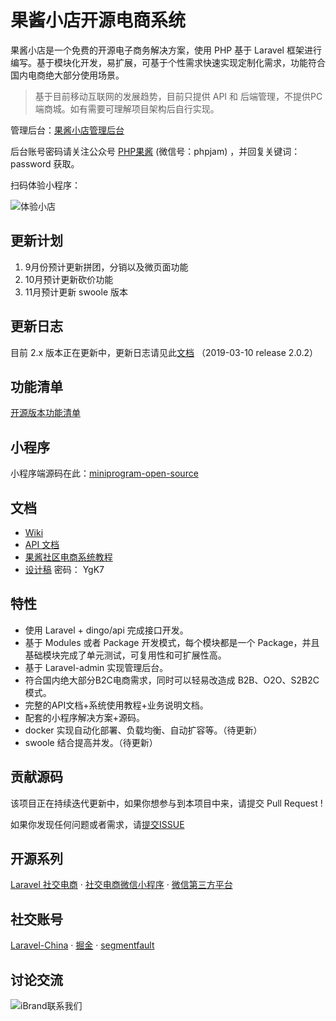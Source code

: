 # 果酱小店开源电商系统

果酱小店是一个免费的开源电子商务解决方案，使用 PHP 基于 Laravel 框架进行编写。基于模块化开发，易扩展，可基于个性需求快速实现定制化需求，功能符合国内电商绝大部分使用场景。

> 基于目前移动互联网的发展趋势，目前只提供 API 和 后端管理，不提供PC端商城。如有需要可理解项目架构后自行实现。

管理后台：[果酱小店管理后台]( https://demo-open-admin.ibrand.cc/admin)

后台账号密码请关注公众号 [PHP果酱](https://iyoyo.oss-cn-hangzhou.aliyuncs.com/post/wechat.jpg)  (微信号：phpjam) ，并回复关键词：password 获取。

扫码体验小程序：

![体验小店](https://iyoyo.oss-cn-hangzhou.aliyuncs.com/post/miniprogramcode/ec.qrcode.png)

## 更新计划
1. 9月份预计更新拼团，分销以及微页面功能
2. 10月预计更新砍价功能
3. 11月预计更新 swoole 版本

## 更新日志

目前 2.x 版本正在更新中，更新日志请见此[文档](./CHANGELOG.md) （2019-03-10 release 2.0.2）

## 功能清单

[开源版本功能清单](https://iyoyo.oss-cn-hangzhou.aliyuncs.com/post/iBrand%20%E5%BC%80%E6%BA%90%E7%94%B5%E5%95%86.png)

## 小程序

小程序端源码在此：[miniprogram-open-source](https://github.com/ibrandcc/miniprogram-ecommerce-open-source)

## 文档
- [Wiki](https://github.com/ibrandcc/ecommerce-open-api/wiki)
- [API 文档](https://www.ibrand.cc/docs/api/)
- [果酱社区电商系统教程](https://www.ibrand.cc/open/article)
- [设计稿](https://lanhuapp.com/url/v7Bfb)  密码： YgK7

## 特性

- 使用 Laravel + dingo/api 完成接口开发。
- 基于 Modules 或者 Package 开发模式，每个模块都是一个 Package，并且基础模块完成了单元测试，可复用性和可扩展性高。
- 基于 Laravel-admin 实现管理后台。
- 符合国内绝大部分B2C电商需求，同时可以轻易改造成 B2B、O2O、S2B2C模式。
- 完整的API文档+系统使用教程+业务说明文档。
- 配套的小程序解决方案+源码。
- docker 实现自动化部署、负载均衡、自动扩容等。（待更新）
- swoole 结合提高并发。（待更新）

## 贡献源码

该项目正在持续迭代更新中，如果你想参与到本项目中来，请提交 Pull Request !

如果你发现任何问题或者需求，请[提交ISSUE](https://github.com/ibrandcc/ecommerce-open-api/issues)

## 开源系列

[Laravel 社交电商](https://github.com/ibrandcc/ecommerce-open-api)    ·    [社交电商微信小程序](https://github.com/ibrandcc/miniprogram-ecommerce-open-source)    ·  [微信第三方平台](https://github.com/ibrandcc/laravel-wechat-platform)

## 社交账号

[Laravel-China](https://laravel-china.org/ibrand)   ·  [掘金](https://juejin.im/user/5aab2cfa518825556534407a/posts)    ·  [segmentfault](https://segmentfault.com/u/ibrand)  

## 讨论交流

![iBrand联系我们](https://iyoyo.oss-cn-hangzhou.aliyuncs.com/post/qrcodenew.jpg)
